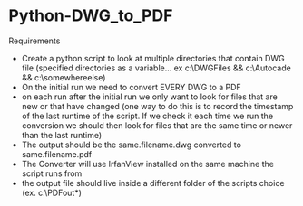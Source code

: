 # Python-DWG_to_PDF
Requirements
 - Create a python script to look at multiple directories that contain DWG file (specified directories as a variable... ex c:\DWGFiles && c:\Autocade && c:\somewhereelse)
 - On the initial run we need to convert EVERY DWG to a PDF
 - on each run after the initial run we only want to look for files that are new or that have changed (one way to do this is to record the timestamp of the last runtime of the script. If we check it each time we run the conversion we should then look for files that are the same time or newer than the last runtime)
 - The output should be the same.filename.dwg converted to same.filename.pdf
 - The Converter will use IrfanView installed on the same machine the script runs from
 - the output file should live inside a different folder of the scripts choice (ex. c:\PDFout\*)
 
 
